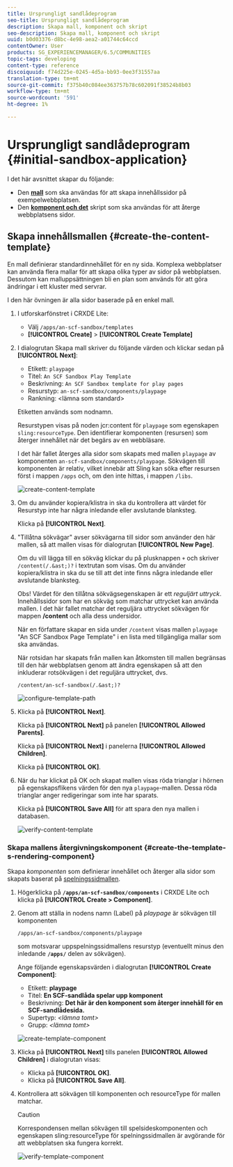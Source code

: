 ```yaml
---
title: Ursprungligt sandlådeprogram
seo-title: Ursprungligt sandlådeprogram
description: Skapa mall, komponent och skript
seo-description: Skapa mall, komponent och skript
uuid: b0d03376-d8bc-4e98-aea2-a01744c64ccd
contentOwner: User
products: SG_EXPERIENCEMANAGER/6.5/COMMUNITIES
topic-tags: developing
content-type: reference
discoiquuid: f74d225e-0245-4d5a-bb93-0ee3f31557aa
translation-type: tm+mt
source-git-commit: f375b40c084ee363757b78c602091f38524b8b03
workflow-type: tm+mt
source-wordcount: '591'
ht-degree: 1%

---
```



# Ursprungligt sandlådeprogram {#initial-sandbox-application}

I det här avsnittet skapar du följande:

* Den **[mall](#createthepagetemplate)** som ska användas för att skapa innehållssidor på exempelwebbplatsen.
* Den **[komponent och det](#create-the-template-s-rendering-component)** skript som ska användas för att återge webbplatsens sidor.

## Skapa innehållsmallen {#create-the-content-template}

En mall definierar standardinnehållet för en ny sida. Komplexa webbplatser kan använda flera mallar för att skapa olika typer av sidor på webbplatsen. Dessutom kan malluppsättningen bli en plan som används för att göra ändringar i ett kluster med servrar.

I den här övningen är alla sidor baserade på en enkel mall.

1. I utforskarfönstret i CRXDE Lite:

   * Välj `/apps/an-scf-sandbox/templates`
   * **[!UICONTROL Create]** > **[!UICONTROL Create Template]**

1. I dialogrutan Skapa mall skriver du följande värden och klickar sedan på **[!UICONTROL Next]**:

   * Etikett: `playpage`
   * Titel: `An SCF Sandbox Play Template`
   * Beskrivning: `An SCF Sandbox template for play pages`
   * Resurstyp: `an-scf-sandbox/components/playpage`
   * Rankning: &lt;lämna som standard>

   Etiketten används som nodnamn.

   Resurstypen visas på noden jcr:content för `playpage` som egenskapen `sling:resourceType`. Den identifierar komponenten (resursen) som återger innehållet när det begärs av en webbläsare.

   I det här fallet återges alla sidor som skapats med mallen `playpage` av komponenten `an-scf-sandbox/components/playpage`. Sökvägen till komponenten är relativ, vilket innebär att Sling kan söka efter resursen först i mappen `/apps` och, om den inte hittas, i mappen `/libs`.

   ![create-content-template](assets/create-content-template-1.png)

1. Om du använder kopiera/klistra in ska du kontrollera att värdet för Resurstyp inte har några inledande eller avslutande blanksteg.

   Klicka på **[!UICONTROL Next]**.

1. &quot;Tillåtna sökvägar&quot; avser sökvägarna till sidor som använder den här mallen, så att mallen visas för dialogrutan **[!UICONTROL New Page]**.

   Om du vill lägga till en sökväg klickar du på plusknappen `+` och skriver `/content(/.&ast;)?` i textrutan som visas. Om du använder kopiera/klistra in ska du se till att det inte finns några inledande eller avslutande blanksteg.

   Obs! Värdet för den tillåtna sökvägsegenskapen är ett *reguljärt uttryck*. Innehållssidor som har en sökväg som matchar uttrycket kan använda mallen. I det här fallet matchar det reguljära uttrycket sökvägen för mappen **/content** och alla dess undersidor.

   När en författare skapar en sida under `/content` visas mallen `playpage` &quot;An SCF Sandbox Page Template&quot; i en lista med tillgängliga mallar som ska användas.

   När rotsidan har skapats från mallen kan åtkomsten till mallen begränsas till den här webbplatsen genom att ändra egenskapen så att den inkluderar rotsökvägen i det reguljära uttrycket, dvs.

   `/content/an-scf-sandbox(/.&ast;)?`

   ![configure-template-path](assets/configure-template-path.png)

1. Klicka på **[!UICONTROL Next]**.

   Klicka på **[!UICONTROL Next]** på panelen **[!UICONTROL Allowed Parents]**.

   Klicka på **[!UICONTROL Next]** i panelerna **[!UICONTROL Allowed Children]**.

   Klicka på **[!UICONTROL OK]**.

1. När du har klickat på OK och skapat mallen visas röda trianglar i hörnen på egenskapsflikens värden för den nya `playpage`-mallen. Dessa röda trianglar anger redigeringar som inte har sparats.

   Klicka på **[!UICONTROL Save All]** för att spara den nya mallen i databasen.

   ![verify-content-template](assets/verify-content-template.png)

### Skapa mallens återgivningskomponent {#create-the-template-s-rendering-component}

Skapa *komponenten* som definierar innehållet och återger alla sidor som skapats baserat på [spelningssidmallen](#createthepagetemplate).

1. Högerklicka på **`/apps/an-scf-sandbox/components`** i CRXDE Lite och klicka på **[!UICONTROL Create > Component]**.
1. Genom att ställa in nodens namn (Label) på *playpage* är sökvägen till komponenten

   `/apps/an-scf-sandbox/components/playpage`

   som motsvarar uppspelningssidmallens resurstyp (eventuellt minus den inledande **`/apps/`** delen av sökvägen).

   Ange följande egenskapsvärden i dialogrutan **[!UICONTROL Create Component]**:

   * Etikett: **playpage**
   * Titel: **En SCF-sandlåda spelar upp komponent**
   * Beskrivning: **Det här är den komponent som återger innehåll för en SCF-sandlådesida.**
   * Supertyp: *&lt;lämna tomt>*
   * Grupp: *&lt;lämna tomt>*

   ![create-template-component](assets/create-template-component.png)

1. Klicka på **[!UICONTROL Next]** tills panelen **[!UICONTROL Allowed Children]** i dialogrutan visas:

   * Klicka på **[!UICONTROL OK]**.
   * Klicka på **[!UICONTROL Save All]**.

1. Kontrollera att sökvägen till komponenten och resourceType för mallen matchar.

   >[!CAUTION]
   >
   >Korrespondensen mellan sökvägen till spelsideskomponenten och egenskapen sling:resourceType för spelningssidmallen är avgörande för att webbplatsen ska fungera korrekt.

   ![verify-template-component](assets/verify-template-component.png)